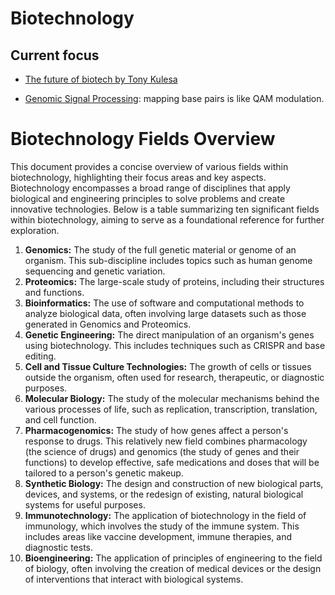 # Biotechnology

## Current focus


- [The future of biotech by Tony Kulesa](https://www.notion.so/nodeholder/The-future-of-biotech-is-founder-led-by-Tony-Kulesa-afe418dc14874d5cbf431568dbb26fd6?pvs=4)

- [Genomic Signal Processing](https://nodeholder.notion.site/Genomic-Signal-Processing-eb48c90f0f6d49a481bc498421879d64): mapping base pairs is like QAM modulation.


# Biotechnology Fields Overview

This document provides a concise overview of various fields within biotechnology, highlighting their focus areas and key aspects. Biotechnology encompasses a broad range of disciplines that apply biological and engineering principles to solve problems and create innovative technologies. Below is a table summarizing ten significant fields within biotechnology, aiming to serve as a foundational reference for further exploration.

1. **Genomics:** The study of the full genetic material or genome of an organism. This sub-discipline includes topics such as human genome sequencing and genetic variation.
2. **Proteomics:** The large-scale study of proteins, including their structures and functions.
3. **Bioinformatics:** The use of software and computational methods to analyze biological data, often involving large datasets such as those generated in Genomics and Proteomics.
4. **Genetic Engineering:** The direct manipulation of an organism's genes using biotechnology. This includes techniques such as CRISPR and base editing.
5. **Cell and Tissue Culture Technologies:** The growth of cells or tissues outside the organism, often used for research, therapeutic, or diagnostic purposes.
6. **Molecular Biology:** The study of the molecular mechanisms behind the various processes of life, such as replication, transcription, translation, and cell function.
7. **Pharmacogenomics:** The study of how genes affect a person's response to drugs. This relatively new field combines pharmacology (the science of drugs) and genomics (the study of genes and their functions) to develop effective, safe medications and doses that will be tailored to a person's genetic makeup.
8. **Synthetic Biology:** The design and construction of new biological parts, devices, and systems, or the redesign of existing, natural biological systems for useful purposes.
9. **Immunotechnology:** The application of biotechnology in the field of immunology, which involves the study of the immune system. This includes areas like vaccine development, immune therapies, and diagnostic tests.
10. **Bioengineering:** The application of principles of engineering to the field of biology, often involving the creation of medical devices or the design of interventions that interact with biological systems.
